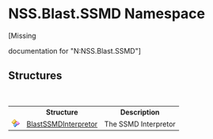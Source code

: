 # NSS.Blast.SSMD Namespace
 

\[Missing <summary> documentation for "N:NSS.Blast.SSMD"\]


## Structures
&nbsp;<table><tr><th></th><th>Structure</th><th>Description</th></tr><tr><td>![Public structure](media/pubstructure.gif "Public structure")</td><td><a href="ef6e6c61-2d5c-f7f3-fa24-62f5a07fd3b3.md">BlastSSMDInterpretor</a></td><td>
The SSMD Interpretor</td></tr></table>&nbsp;
